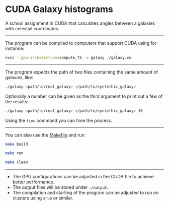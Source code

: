 # CUDA Galaxy histograms

A school assignment in CUDA that calculates angles between a galaxies with celestial coordinates.

***

The program can be compiled to computers that support CUDA using for instance: 

```bash
nvcc --gpu-architecture=compute_75 -o galaxy ./galaxy.cu
```

***

The program expects the path of two files containing the same amount of galaxies, like:

```bash
./galaxy <path/to/real_galaxy> </path/to/syntethic_galaxy> 
```

Optionally a number can be given as the third argument to print out a few of the results:
```bash
./galaxy <path/to/real_galaxy> </path/to/syntethic_galaxy> 10 
```
Using the `time` command you can time the process.

***

You can also use the [Makefile](./Makefile) and run:

```bash
make build
```

```bash
make run
```

```bash
make clean
```

***

* The GPU configurations can be adjusted in the CUDA file to achieve better performance.  
* The output files will be stored under `./output`.
* The compilation and starting of the program can be adjusted to run on clusters using `srun` or similar.